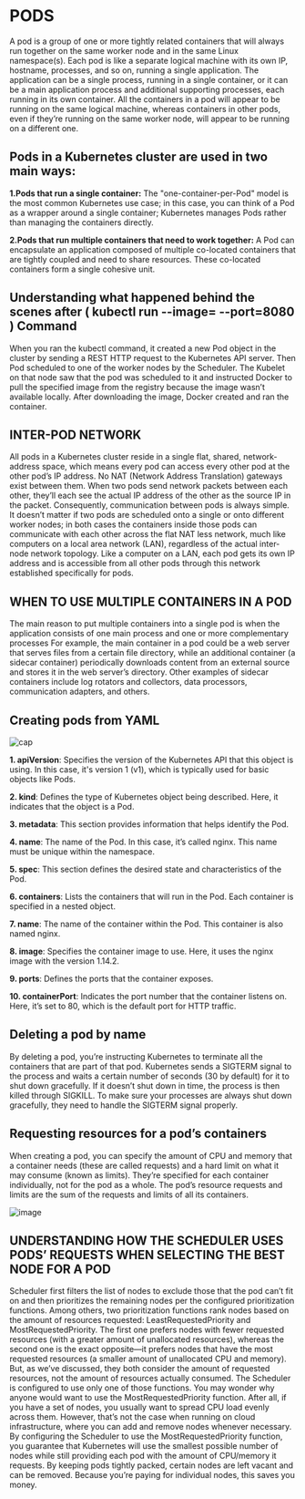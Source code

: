 # PODS
A pod is a group of one or more tightly related containers that will always run
together on the same worker node and in the same Linux namespace(s). Each pod
is like a separate logical machine with its own IP, hostname, processes, and so on,
running a single application. The application can be a single process, running in a
single container, or it can be a main application process and additional supporting
processes, each running in its own container. All the containers in a pod will appear
to be running on the same logical machine, whereas containers in other pods, even
if they’re running on the same worker node, will appear to be running on a different one.

## Pods in a Kubernetes cluster are used in two main ways:
**1.Pods that run a single container:** The "one-container-per-Pod" model is the most common Kubernetes use case; 
in this case, you can think of a Pod as a wrapper around a single container; Kubernetes manages Pods rather than managing the containers directly.

**2.Pods that run multiple containers that need to work together:** A Pod can encapsulate an application composed of multiple co-located containers that are tightly coupled and need to share resources. 
These co-located containers form a single cohesive unit.

## Understanding what happened behind the scenes after ( kubectl run <name> --image=<image-name> --port=8080 ) Command
When you ran the kubectl command, it created a new Pod
object in the cluster by sending a REST HTTP request to the Kubernetes API server.
Then Pod scheduled to one
of the worker nodes by the Scheduler. The Kubelet on that node saw that the pod was
scheduled to it and instructed Docker to pull the specified image from the registry
because the image wasn’t available locally. After downloading the image, Docker created and ran the container.

## INTER-POD NETWORK
All pods in a Kubernetes cluster reside in a single flat, shared, network-address space, which means every pod can access every other pod at the other pod’s IP address. No NAT (Network Address Translation) gateways exist between them.
When two pods send network packets between each other, they’ll each see the actual IP address of the other as the source IP in the packet.
Consequently, communication between pods is always simple. It doesn’t matter if two
pods are scheduled onto a single or onto different worker nodes; in both cases the
containers inside those pods can communicate with each other across the flat NAT less network, much like computers on a local area network (LAN), regardless of the
actual inter-node network topology. Like a computer on a LAN, each pod gets its own
IP address and is accessible from all other pods through this network established specifically for pods.

## WHEN TO USE MULTIPLE CONTAINERS IN A POD
The main reason to put multiple containers into a single pod is when the application
consists of one main process and one or more complementary processes For example, the main container in a pod could be a web server that serves files from
a certain file directory, while an additional container (a sidecar container) periodically downloads content from an external source and stores it in the web server’s
directory.
 Other examples of sidecar containers include log rotators and collectors, data processors, communication adapters, and others.

 ## Creating pods from YAML
 ![cap](https://github.com/user-attachments/assets/937e53af-d428-44c9-9b69-a41c0998c2bb)

 **1. apiVersion**: Specifies the version of the Kubernetes API that this object is using. In this case, it's version 1 (v1), which is typically used for basic objects like 
 Pods.

 **2. kind**: Defines the type of Kubernetes object being described. Here, it indicates that the object is a Pod.

 **3. metadata**: This section provides information that helps identify the Pod.

 **4. name**: The name of the Pod. In this case, it’s called nginx. This name must be unique within the namespace.

 **5. spec**: This section defines the desired state and characteristics of the Pod.

 **6. containers**: Lists the containers that will run in the Pod. Each container is specified in a nested object.

 **7. name**: The name of the container within the Pod. This container is also named nginx.

 **8. image**: Specifies the container image to use. Here, it uses the nginx image with the version 1.14.2.

 **9. ports**: Defines the ports that the container exposes.

 **10. containerPort**: Indicates the port number that the container listens on. Here, it’s set to 80, which is the default port for HTTP traffic.

 ## Deleting a pod by name
 By deleting a pod, you’re instructing Kubernetes to terminate all the containers that are
part of that pod. Kubernetes sends a SIGTERM signal to the process and waits a certain
number of seconds (30 by default) for it to shut down gracefully. If it doesn’t shut down
in time, the process is then killed through SIGKILL. To make sure your processes are
always shut down gracefully, they need to handle the SIGTERM signal properly. 

## Requesting resources for a pod’s containers
When creating a pod, you can specify the amount of CPU and memory that a container needs (these are called requests) and a hard limit on what it may consume
(known as limits). They’re specified for each container individually, not for the pod as
a whole. The pod’s resource requests and limits are the sum of the requests and limits of all its containers. 

![image](https://github.com/user-attachments/assets/0155058c-b1ba-4ca4-b2ab-42315daf1b9f)

## UNDERSTANDING HOW THE SCHEDULER USES PODS’ REQUESTS WHEN SELECTING THE BEST NODE FOR A POD
Scheduler first filters the list of nodes to
exclude those that the pod can’t fit on and then prioritizes the remaining nodes per the
configured prioritization functions. Among others, two prioritization functions rank
nodes based on the amount of resources requested: LeastRequestedPriority and
MostRequestedPriority. The first one prefers nodes with fewer requested resources
(with a greater amount of unallocated resources), whereas the second one is the exact
opposite—it prefers nodes that have the most requested resources (a smaller amount of
unallocated CPU and memory). But, as we’ve discussed, they both consider the amount
of requested resources, not the amount of resources actually consumed.
 The Scheduler is configured to use only one of those functions. You may wonder
why anyone would want to use the MostRequestedPriority function. After all, if you
have a set of nodes, you usually want to spread CPU load evenly across them. However,
that’s not the case when running on cloud infrastructure, where you can add and
remove nodes whenever necessary. By configuring the Scheduler to use the MostRequestedPriority function, you guarantee that Kubernetes will use the smallest possible number of nodes while still providing each pod with the amount of CPU/memory
it requests. By keeping pods tightly packed, certain nodes are left vacant and can be
removed. Because you’re paying for individual nodes, this saves you money.

